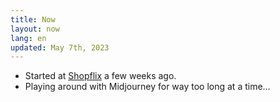 ```yaml
---
title: Now
layout: now
lang: en
updated: May 7th, 2023
---
```

* Started at [Shopflix](https://shopflix.gr/) a few weeks ago.
* Playing around with Midjourney for way too long at a time… 
